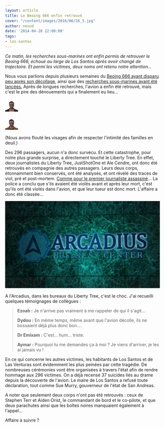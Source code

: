 ```yaml
---
layout: article
title: Le Beoing 666 enfin retrouvé
cover: "/content/images/2016/06/26_3.jpg"
author: nevod
date: '2014-04-28 22:00:00'
tags:
- los-santos
---
```


_Ce matin, les recherches sous-marines ont enfin permis de retrouver le Beoing 666, échoué au large de Los Santos après avoir changé de trajectoire. Et parmi les victimes, deux noms ont retenu notre attention..._

Nous vous parlions depuis plusieurs semaines du [Beoing 666 ayant disparu peu après son décollage](  /2014/03/22/un-avion-perdu-dans-les-airs/), ainsi que des [recherches sous-marines ayant été lancées.](  /2014/04/05/les-recherches-pour-retrouver-le-beoing-666-saccelerent/) Après de longues recherches, l'avion a enfin été retrouvé, mais c'est le pire des dénouements qui a finalement eu lieu...

![JustShotOne](  /content/images/2016/06/JustShot1_0_0.png)

![Ale Cendre](  /content/images/2016/06/MrTrevorPhillips_0.png)

(Nous avons flouté les visages afin de respecter l'intimité des familles en deuil.)

Des 296 passagers, aucun n'a donc survécu. Et cette catastrophe, pour notre plus grande surprise, a directement touché le Liberty Tree. En effet, deux journalistes du Liberty Tree, JustShotOne et Ale Cendre, ont donc été retrouvés en compagnie des autres passagers. Leurs deux corps, étonnamment bien conservés, ont été analysés, et ont révélé des traces de viol, pré et post-mortem. [Comme pour le premier journaliste assassiné](  /2014/03/02/un-journaliste-retrouve-horriblement-mutile/)... La police a conclu que s'ils avaient été violés avant et après leur mort, c'est qu'ils ont été violés dans l'avion, et que leur tueur est donc mort. L'affaire a donc été classée...

![](  /content/images/2016/06/26_2.jpg)

A l'Arcadius, dans les bureaux du Liberty Tree, c'est le choc. J'ai recueilli quelques témoignages de collègues :

> **Ezoah :** Je n'arrive pas vraiment à me rappeler de qui il s'agit...
> 
> **Dydou :** En même temps, même avant que l'avion décolle, ils ne bossaient déjà plus donc bon....
> 
> **Dr Emixam :** C'est... hum... triste.
> 
> **Aymar :** Pourquoi tu me demandes ça à moi ? Je viens d'arriver, je les ai jamais vu !

En ce qui concerne les autres victimes, les habitants de Los Santos et de Las Venturas sont évidemment les plus peinées par cette tragédie. De nombreuses cérémonies vont être organisées à travers l'état afin de rendre hommage aux 296 victimes. On a déjà recensé 37 suicides liés au drame depuis la découverte de l'avion. Le maire de Los Santos a refusé toute déclaration, tout comme Sue Murry, gouverneur de l'état de San Andreas.

A noter que seulement deux corps n'ont pas été retrouvés : ceux de Stephen Terr et Aiden Orist, le commandant de bord et le co-pilote, et que deux parachutes ainsi que les boîtes noires manquaient également à l'appel...

Affaire à suivre ?

<!--kg-card-end: markdown-->
